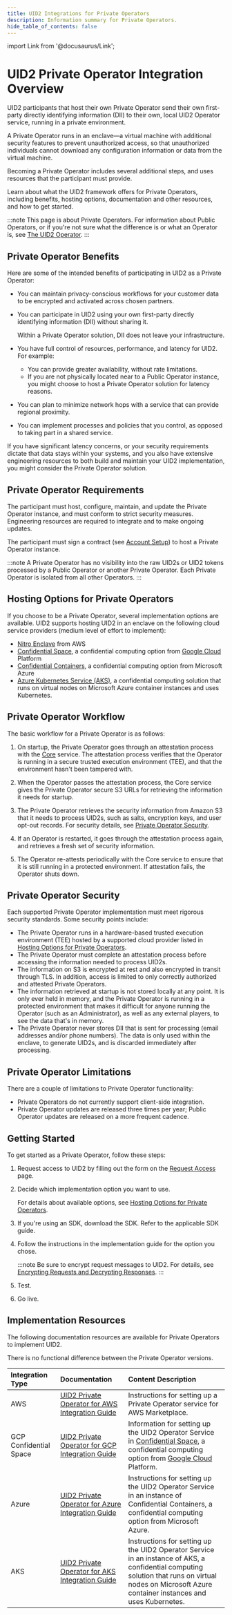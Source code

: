 ```yaml
---
title: UID2 Integrations for Private Operators
description: Information summary for Private Operators.
hide_table_of_contents: false
---
```


import Link from '@docusaurus/Link';

# UID2 Private Operator Integration Overview

UID2 participants that host their own <Link href="../ref-info/glossary-uid#gl-private-operator">Private Operator</Link> send their own first-party <Link href="../ref-info/glossary-uid#gl-dii">directly identifying information (DII)</Link> to their own, local UID2 <Link href="../ref-info/glossary-uid#gl-operator">Operator</Link> service, running in a private environment.

A Private Operator runs in an <Link href="../ref-info/glossary-uid#gl-enclave">enclave</Link>&#8212;a virtual machine with additional security features to prevent unauthorized access, so that unauthorized individuals cannot download any configuration information or data from the virtual machine.

Becoming a Private Operator includes several additional steps, and uses resources that the participant must provide.

Learn about what the UID2 framework offers for Private Operators, including benefits, hosting options, documentation and other resources, and how to get started.

:::note
This page is about Private Operators. For information about Public Operators, or if you're not sure what the difference is or what an Operator is, see [The UID2 Operator](../ref-info/ref-operators-public-private.md).
:::

## Private Operator Benefits

Here are some of the intended benefits of participating in UID2 as a Private Operator:
- You can maintain privacy-conscious workflows for your customer data to be encrypted and activated across chosen partners.
- You can participate in UID2 using your own first-party <Link href="../ref-info/glossary-uid#gl-dii">directly identifying information (DII)</Link> without sharing it.

  Within a Private Operator solution, DII does not leave your infrastructure.
- You have full control of resources, performance, and latency for UID2. For example:  
  - You can provide greater availability, without rate limitations.
  - If you are not physically located near to a Public Operator instance, you might choose to host a Private Operator solution for latency reasons.
- You can plan to minimize network hops with a service that can provide regional proximity.
- You can implement processes and policies that you control, as opposed to taking part in a shared service.

If you have significant latency concerns, or your security requirements dictate that data stays within your systems, and you also have extensive engineering resources to both build and maintain your UID2 implementation, you might consider the Private Operator solution. 

## Private Operator Requirements

The participant must host, configure, maintain, and update the Private Operator instance, and must conform to strict security measures. Engineering resources are required to integrate and to make ongoing updates.

The participant must sign a contract (see [Account Setup](../getting-started/gs-account-setup.md)) to host a Private Operator instance.

:::note
A Private Operator has no visibility into the raw UID2s or UID2 tokens processed by a Public Operator or another Private Operator. Each Private Operator is isolated from all other Operators.
:::

## Hosting Options for Private Operators

If you choose to be a Private Operator, several implementation options are available. UID2 supports hosting UID2 in an <Link href="../ref-info/glossary-uid#gl-enclave">enclave</Link> on the following cloud service providers (medium level of effort to implement):
- [Nitro Enclave](https://aws.amazon.com/ec2/nitro/) from AWS
- [Confidential Space](https://cloud.google.com/confidential-computing#confidential-space), a confidential computing option from [Google Cloud](https://cloud.google.com/docs/overview/) Platform
- [Confidential Containers](https://learn.microsoft.com/en-us/azure/confidential-computing/confidential-containers), a confidential computing option from Microsoft Azure
- [Azure Kubernetes Service (AKS)](https://learn.microsoft.com/en-us/azure/aks/what-is-aks), a confidential computing solution that runs on virtual nodes on Microsoft Azure container instances and uses Kubernetes.

## Private Operator Workflow

The basic workflow for a Private Operator is as follows:

1. On startup, the Private Operator goes through an attestation process with the <a href="../ref-info/glossary-uid#gl-core-service">Core</a> service. The attestation process verifies that the Operator is running in a secure trusted execution environment (TEE), and that the environment hasn't been tampered with.

1. When the Operator passes the attestation process, the Core service gives the Private Operator secure S3 URLs for retrieving the information it needs for startup.

1. The Private Operator retrieves the security information from Amazon S3 that it needs to process UID2s, such as salts, encryption keys, and user opt-out records. For security details, see [Private Operator Security](#private-operator-security).

1. If an Operator is restarted, it goes through the attestation process again, and retrieves a fresh set of security information.

1. The Operator re-attests periodically with the Core service to ensure that it is still running in a protected environment. If attestation fails, the Operator shuts down.

## Private Operator Security

Each supported Private Operator implementation must meet rigorous security standards. Some security points include:

- The Private Operator runs in a hardware-based trusted execution environment (TEE) hosted by a supported cloud provider listed in [Hosting Options for Private Operators](#hosting-options-for-private-operators).
- The Private Operator must complete an attestation process before accessing the information needed to process UID2s.
- The information on S3 is encrypted at rest and also encrypted in transit through TLS. In addition, access is limited to only correctly authorized and attested Private Operators.
- The information retrieved at startup is not stored locally at any point. It is only ever held in memory, and the Private Operator is running in a protected environment that makes it difficult for anyone running the Operator (such as an Administrator), as well as any external players, to see the data that's in memory.
- The Private Operator never stores <Link href="../ref-info/glossary-uid#gl-dii">DII</Link> that is sent for processing (email addresses and/or phone numbers). The data is only used within the enclave, to generate UID2s, and is discarded immediately after processing.

## Private Operator Limitations

There are a couple of limitations to Private Operator functionality:
- Private Operators do not currently support <Link href="../ref-info/glossary-uid#gl-client-side">client-side integration</Link>.
- Private Operator updates are released three times per year; Public Operator updates are released on a more frequent cadence.

## Getting Started

To get started as a Private Operator, follow these steps:

1. Request access to UID2 by filling out the form on the [Request Access](/request-access) page.
2. Decide which implementation option you want to use.

   For details about available options, see [Hosting Options for Private Operators](#hosting-options-for-private-operators).
3. If you're using an SDK, download the SDK. Refer to the applicable SDK guide.
4. Follow the instructions in the implementation guide for the option you chose.

   :::note
   Be sure to encrypt request messages to UID2. For details, see [Encrypting Requests and Decrypting Responses](../getting-started/gs-encryption-decryption.md).
   :::
5. Test.
6. Go live.

## Implementation Resources

The following documentation resources are available for Private Operators to implement UID2.

There is no functional difference between the Private Operator versions.

| Integration Type| Documentation | Content Description |
| :--- | :--- | :--- |
| AWS | [UID2 Private Operator for AWS Integration Guide](../guides/operator-guide-aws-marketplace.md) | Instructions for setting up a Private Operator service for AWS Marketplace. |
| GCP Confidential Space | [UID2 Private Operator for GCP Integration Guide](../guides/operator-private-gcp-confidential-space.md) | Information for setting up the UID2 Operator Service in [Confidential Space](https://cloud.google.com/confidential-computing#confidential-space), a confidential computing option from [Google Cloud](https://cloud.google.com/docs/overview/) Platform. |
| Azure | [UID2 Private Operator for Azure Integration Guide](../guides/operator-guide-azure-enclave.md) | Instructions for setting up the UID2 Operator Service in an instance of Confidential Containers, a confidential computing option from Microsoft Azure. |
| AKS | [UID2 Private Operator for AKS Integration Guide](../guides/operator-guide-aks-enclave.md) | Instructions for setting up the UID2 Operator Service in an instance of AKS, a confidential computing solution that runs on virtual nodes on Microsoft Azure container instances and uses Kubernetes. |
